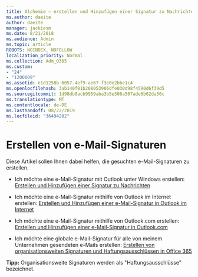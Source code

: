```yaml
---
title: Alchemie – erstellen und Hinzufügen einer Signatur zu Nachrichten in Outlook
ms.author: daeite
author: daeite
manager: jackiesm
ms.date: 8/21/2018
ms.audience: Admin
ms.topic: article
ROBOTS: NOINDEX, NOFOLLOW
localization_priority: Normal
ms.collection: Adm_O365
ms.custom:
- "24"
- "1200009"
ms.assetid: e1d1258b-6057-4ef9-ae67-f3e0e2bbe1c4
ms.openlocfilehash: 3ab140f81b208053906dfe030d98f4590d6f39d5
ms.sourcegitcommit: 1d98db8acb9959aba3b5e308a567ade6b62da56c
ms.translationtype: MT
ms.contentlocale: de-DE
ms.lasthandoff: 08/22/2019
ms.locfileid: "36494202"
---
```

# <a name="creating-email-signatures"></a>Erstellen von e-Mail-Signaturen

Diese Artikel sollen Ihnen dabei helfen, die gesuchten e-Mail-Signaturen zu erstellen.
  
- Ich möchte eine e-Mail-Signatur mit Outlook unter Windows erstellen: [Erstellen und Hinzufügen einer Signatur zu Nachrichten](https://support.office.com/article/8ee5d4f4-68fd-464a-a1c1-0e1c80bb27f2.aspx)
  
- Ich möchte eine e-Mail-Signatur mithilfe von Outlook im Internet erstellen: [Erstellen und Hinzufügen einer e-Mail-Signatur in Outlook im Internet](https://support.office.com/article/5ff9dcfd-d3f1-447b-b2e9-39f91b074ea3.aspx)

- Ich möchte eine e-Mail-Signatur mithilfe von Outlook.com erstellen: [Erstellen und Hinzufügen einer e-Mail-Signatur in Outlook.com](https://support.office.com/article/776d9006-abdf-444e-b5b7-a61821dff034.aspx)

- Ich möchte eine globale e-Mail-Signatur für alle von meinem Unternehmen gesendeten e-Mails erstellen: [Erstellen von organisationsweiten Signaturen und Haftungsausschlüssen in Office 365](https://support.office.com/article/2d75860f-c527-4352-a7f6-73eba54c0c72.aspx)

 **Tipp:** Organisationsweite Signaturen werden als "Haftungsausschlüsse" bezeichnet.
  